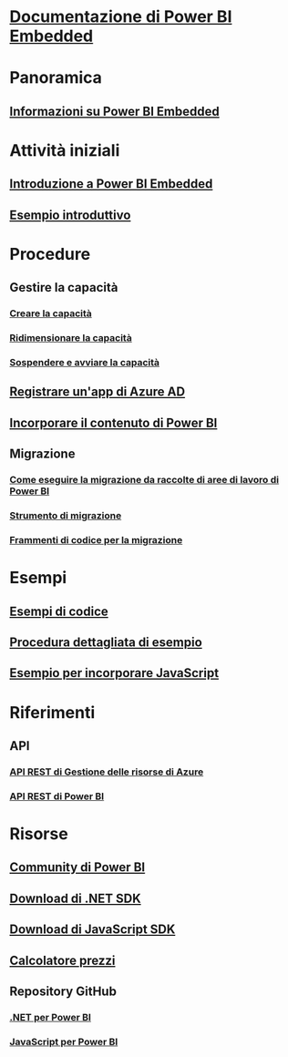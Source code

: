 # [Documentazione di Power BI Embedded](index.md)

# Panoramica
## [Informazioni su Power BI Embedded](what-is-power-bi-embedded.md)

# Attività iniziali
## [Introduzione a Power BI Embedded](get-started.md)
## [Esempio introduttivo](https://powerbi.microsoft.com/documentation/powerbi-developer-embed-sample-app-owns-data/)

# Procedure
## Gestire la capacità
### [Creare la capacità](create-capacity.md)
### [Ridimensionare la capacità](scale-capacity.md)
### [Sospendere e avviare la capacità](pause-start.md)
## [Registrare un'app di Azure AD](https://powerbi.microsoft.com/documentation/powerbi-developer-register-app/)
## [Incorporare il contenuto di Power BI](https://powerbi.microsoft.com/documentation/powerbi-developer-embedding-content/)

## Migrazione
### [Come eseguire la migrazione da raccolte di aree di lavoro di Power BI](migrate-from-power-bi-workspace-collections.md)
### [Strumento di migrazione](migrate-tool.md)
### [Frammenti di codice per la migrazione](migrate-code-snippets.md)

# Esempi
## [Esempi di codice](https://github.com/Microsoft/PowerBI-Developer-Samples)
## [Procedura dettagliata di esempio](https://powerbi.microsoft.com/documentation/powerbi-developer-embed-sample-app-owns-data/)
## [Esempio per incorporare JavaScript](https://microsoft.github.io/PowerBI-JavaScript/demo/)

# Riferimenti
## API
### [API REST di Gestione delle risorse di Azure](https://docs.microsoft.com/rest/api/power-bi-embedded/)
### [API REST di Power BI](https://msdn.microsoft.com/library/mt147898.aspx)

# Risorse
## [Community di Power BI](http://community.powerbi.com/t5/Developer/bd-p/Developer)
## [Download di .NET SDK](https://www.nuget.org/packages/Microsoft.PowerBI.Api/)
## [Download di JavaScript SDK](https://www.nuget.org/packages/Microsoft.PowerBI.JavaScript/)
## [Calcolatore prezzi](https://azure.microsoft.com/pricing/calculator/)
## Repository GitHub
### [.NET per Power BI](https://github.com/Microsoft/PowerBI-CSharp)
### [JavaScript per Power BI](https://github.com/Microsoft/PowerBI-JavaScript)


